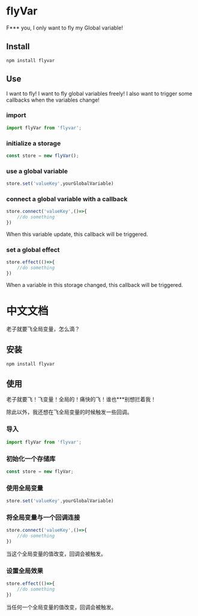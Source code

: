 # flyVar

 F*** you, I only want to fly my Global variable!

## Install

```
npm install flyvar
```

## Use

I want to fly! I want to fly global variables freely! I also want to trigger some callbacks when the variables change!

### import

```js
import flyVar from 'flyvar';
```

### initialize a storage

```js
const store = new flyVar();
```

### use a global variable

```js
store.set('valueKey',yourGlobalVariable)
```

### connect a global variable with a callback

```js
store.connect('valueKey',()=>{
	//do something
})
```

When this variable update, this callback will be triggered.

### set a global effect

```js
store.effect(()=>{
	//do something
})
```

When a variable in this storage changed, this callback will be triggered.

# 中文文档

 老子就要飞全局变量，怎么滴？

## 安装

```
npm install flyvar
```

## 使用

老子就要飞！飞变量！全局的！痛快的飞！谁也***别想拦着我！

除此以外，我还想在飞全局变量的时候触发一些回调。

### 导入

```js
import flyVar from 'flyvar';
```

### 初始化一个存储库

```js
const store = new flyVar;
```

### 使用全局变量

```js
store.set('valueKey',yourGlobalVariable)
```

### 将全局变量与一个回调连接

```js
store.connect('valueKey',()=>{
	//do something
})
```

当这个全局变量的值改变，回调会被触发。

### 设置全局效果

```js
store.effect(()=>{
	//do something
})
```

当任何一个全局变量的值改变，回调会被触发。
